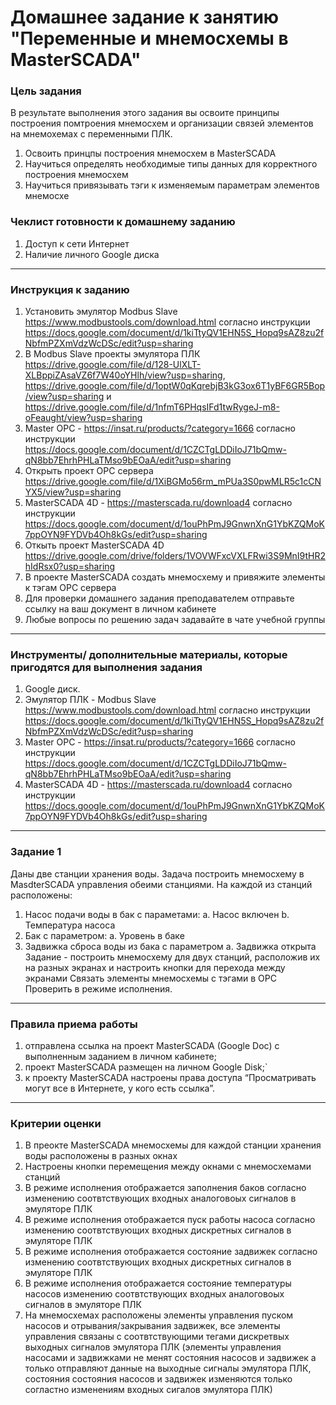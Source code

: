 # Домашнее задание к занятию "Переменные и мнемосхемы в MasterSCADA"

### Цель задания

В результате выполнения этого задания вы освоите принципы построения помтроения мнемосхем и организации связей элементов на мнемохемах с переменными ПЛК.

1. Освоить принцпы построения мнемосхем в MasterSCADA
2. Научиться определять необходимые типы данных для корректного построения мнемосхем
3. Научиться привязывать тэги к изменяемым параметрам элементов мнемосхе

### Чеклист готовности к домашнему заданию

1. Доступ к сети Интернет
2. Наличие личного Google диска

------

### Инструкция к заданию

1. Установить эмулятор Modbus Slave https://www.modbustools.com/download.html согласно инструкции https://docs.google.com/document/d/1kiTtyQV1EHN5S_Hopq9sAZ8zu2fNbfmPZXmVdzWcDSc/edit?usp=sharing
2. В Modbus Slave проекты эмулятора ПЛК https://drive.google.com/file/d/128-UlXLT-XLBppiZAsaVZ6f7W40oYHlh/view?usp=sharing, https://drive.google.com/file/d/1optW0qKqrebjB3kG3ox6T1yBF6GR5Bop/view?usp=sharing и https://drive.google.com/file/d/1nfmT6PHqsIFd1twRygeJ-m8-oFeaught/view?usp=sharing
3. Master OPC - https://insat.ru/products/?category=1666 согласно инструкции https://docs.google.com/document/d/1CZCTgLDDiIoJ71bQmw-qN8bb7EhrhPHLaTMso9bEOaA/edit?usp=sharing
4. Открыть проект OPC сервера https://drive.google.com/file/d/1XiBGMo56rm_mPUa3S0pwMLR5c1cCNYX5/view?usp=sharing 
5. MasterSCADA 4D - https://masterscada.ru/download4 согласно инструкции https://docs.google.com/document/d/1ouPhPmJ9GnwnXnG1YbKZQMoK7ppOYN9FYDVb4Oh8kGs/edit?usp=sharing
6. Откыть проект MasterSCADA 4D https://drive.google.com/drive/folders/1VOVWFxcVXLFRwi3S9MnI9tHR2hIdRsx0?usp=sharing
7. В проекте MasterSCADA создать мнемосхему и привяжите элементы к тэгам OPC сервера
8. Для проверки домашнего задания преподавателем отправьте ссылку на ваш документ в личном кабинете
9. Любые вопросы по решению задач задавайте в чате учебной группы


------

### Инструменты/ дополнительные материалы, которые пригодятся для выполнения задания

1. Google диск.
1. Эмулятор ПЛК - Modbus Slave https://www.modbustools.com/download.html согласно инструкции https://docs.google.com/document/d/1kiTtyQV1EHN5S_Hopq9sAZ8zu2fNbfmPZXmVdzWcDSc/edit?usp=sharing
2. Master OPC - https://insat.ru/products/?category=1666 согласно инструкции https://docs.google.com/document/d/1CZCTgLDDiIoJ71bQmw-qN8bb7EhrhPHLaTMso9bEOaA/edit?usp=sharing
3. MasterSCADA 4D - https://masterscada.ru/download4 согласно инструкции https://docs.google.com/document/d/1ouPhPmJ9GnwnXnG1YbKZQMoK7ppOYN9FYDVb4Oh8kGs/edit?usp=sharing

------

### Задание 1
Даны две станции хранения воды. Задача построить мнемосхему в MasdterSCADA управления обеими станциями.
На каждой из станций расположены:
1. Насос подачи воды в бак с параметами:
  a. Насос включен
  b. Температура насоса
2. Бак с параметром:
  a. Уровень в баке
3. Задвижка сброса воды из бака с параметром 
  a. Задвижка открыта
Задание - построить мнемосхему для двух станций, расположив их на разных экранах и настроить кнопки для перехода между экранами
Связать элементы мнемосхемы с тэгами в OPC
Проверить в режиме исполнения. 


------

### Правила приема работы

1. отправлена ссылка на проект MasterSCADA (Google Doc) с выполненным заданием в личном кабинете;
2. проект MasterSCADA размещен на личном Google Disk;`
3. к проекту MasterSCADA настроены права доступа “Просматривать могут все в Интернете, у кого есть ссылка”.

------

### Критерии оценки

1. В преокте MasterSCADA мнемосхемы для каждой станции хранения воды расположены в разных окнах
2. Настроены кнопки перемещения между окнами с мнемосхемами станций
3. В режиме исполнения отображается заполнения баков согласно изменению соотвтствующих входных аналоговоых сигналов в эмуляторе ПЛК
4. В режиме исполнения отображается пуск работы насоса согласно изменению соотвтствующих входных дискретных сигналов в эмуляторе ПЛК
5. В режиме исполнения отображается состояние задвижек согласно изменению соотвтствующих входных дискретных сигналов в эмуляторе ПЛК
6. В режиме исполнения отображается состояние температуры насосов изменению соотвтствующих входных аналоговоых сигналов в эмуляторе ПЛК
7. На мнемосхемах расположены элементы управления пуском насосов и отрывания/закрывания задвижек, все элементы управления связаны с соотвтствующими тегами дискретвых выходных сигналов эмулятора ПЛК (элементы управления насосами и задвижками не менят состояния насосов и задвижек а только отправляют данные на выходные сигналы эмулятора ПЛК, состояния состояния насосов и задвижек изменяются только согластно изменениям входных сигалов эмулятора ПЛК)
